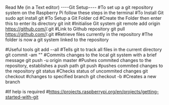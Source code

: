 Read Me (in a Text editor)
----Git Setup----
#To set up a git repository system on the Raspberry Pi follow these steps in the terminal
#To Install Git
sudo apt install git 
#To Setup a Git Folder
cd <Folder Path>  #Create the Folder then enter this to enter its directory
git init  #Initialise Git system
git remote add origin https://github.com/<Repository Owner>/<repository name>.git   #Link to Github repository
git pull https://github.com/<Repository Owner>/<repository name>.git  #Retrieve files currently in the repository
#The folder is now a git system linked to the repository
  

#Useful tools
git add --all #Tells git to track all files in the current directory
git commit -am "<message>"  #Commits changes to the local git system with a brief message
git push -u origin master #Pushes commited changes to the repository, establishes a push path
git push  #pushes commited changes to the repository
git status  #Checks status of uncommited changes
git checkout <branch name>  #changes to specified branch
git checkout -b <branch name>   #Creates a new branch


#If help is required
#https://projects.raspberrypi.org/en/projects/getting-started-with-git
